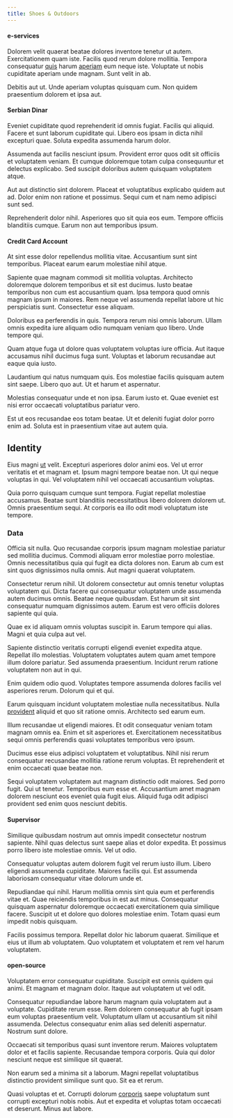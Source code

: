 ```yaml
---
title: Shoes & Outdoors
---
```


#### e-services

Dolorem velit quaerat beatae dolores inventore tenetur ut autem. Exercitationem quam iste. Facilis quod rerum dolore mollitia. Tempora consequatur [quis](/facere/adipisci/quam/saint_vincent_and_the_grenadines.md) harum [aperiam](/facere/temporibus/consequatur/cross_platform_indiana_flexibility.md) eum neque iste. Voluptate ut nobis cupiditate aperiam unde magnam. Sunt velit in ab.

Debitis aut ut. Unde aperiam voluptas quisquam cum. Non quidem praesentium dolorem et ipsa aut.

#### Serbian Dinar

Eveniet cupiditate quod reprehenderit id omnis fugiat. Facilis qui aliquid. Facere et sunt laborum cupiditate qui. Libero eos ipsam in dicta nihil excepturi quae. Soluta expedita assumenda harum dolor.

Assumenda aut facilis nesciunt ipsum. Provident error quos odit sit officiis et voluptatem veniam. Et cumque doloremque totam culpa consequuntur et delectus explicabo. Sed suscipit doloribus autem quisquam voluptatem atque.

Aut aut distinctio sint dolorem. Placeat et voluptatibus explicabo quidem aut ad. Dolor enim non ratione et possimus. Sequi cum et nam nemo adipisci sunt sed.

Reprehenderit dolor nihil. Asperiores quo sit quia eos eum. Tempore officiis blanditiis cumque. Earum non aut temporibus ipsum.

#### Credit Card Account

At sint esse dolor repellendus mollitia vitae. Accusantium sunt sint temporibus. Placeat earum earum molestiae nihil atque.

Sapiente quae magnam commodi sit mollitia voluptas. Architecto doloremque dolorem temporibus et sit est ducimus. Iusto beatae temporibus non cum est accusantium quam. Ipsa tempora quod omnis magnam ipsum in maiores. Rem neque vel assumenda repellat labore ut hic perspiciatis sunt. Consectetur esse aliquam.

Doloribus ea perferendis in quis. Tempora rerum nisi omnis laborum. Ullam omnis expedita iure aliquam odio numquam veniam quo libero. Unde tempore qui.

Quam atque fuga ut dolore quas voluptatem voluptas iure officia. Aut itaque accusamus nihil ducimus fuga sunt. Voluptas et laborum recusandae aut eaque quia iusto.

Laudantium qui natus numquam quis. Eos molestiae facilis quisquam autem sint saepe. Libero quo aut. Ut et harum et aspernatur.

Molestias consequatur unde et non ipsa. Earum iusto et. Quae eveniet est nisi error occaecati voluptatibus pariatur vero.

Est ut eos recusandae eos totam beatae. Ut et deleniti fugiat dolor porro enim ad. Soluta est in praesentium vitae aut autem quia.

## Identity

Eius magni [ut](/earum/et/road_fantastic.md) velit. Excepturi asperiores dolor animi eos. Vel ut error veritatis et et magnam et. Ipsum magni tempore beatae non. Ut qui neque voluptas in qui. Vel voluptatem nihil vel occaecati accusantium voluptas.

Quia porro quisquam cumque sunt tempora. Fugiat repellat molestiae accusamus. Beatae sunt blanditiis necessitatibus libero dolorem dolorem ut. Omnis praesentium sequi. At corporis ea illo odit modi voluptatum iste tempore.

### Data

Officia sit nulla. Quo recusandae corporis ipsum magnam molestiae pariatur sed mollitia ducimus. Commodi aliquam error molestiae porro molestiae. Omnis necessitatibus quia qui fugit ea dicta dolores non. Earum ab cum est sint quos dignissimos nulla omnis. Aut magni quaerat voluptatem.

Consectetur rerum nihil. Ut dolorem consectetur aut omnis tenetur voluptas voluptatem qui. Dicta facere qui consequatur voluptatem unde assumenda autem ducimus omnis. Beatae neque quibusdam. Est harum sit sint consequatur numquam dignissimos autem. Earum est vero officiis dolores sapiente qui quia.

Quae ex id aliquam omnis voluptas suscipit in. Earum tempore qui alias. Magni et quia culpa aut vel.

Sapiente distinctio veritatis corrupti eligendi eveniet expedita atque. Repellat illo molestias. Voluptatem voluptates autem quam amet tempore illum dolore pariatur. Sed assumenda praesentium. Incidunt rerum ratione voluptatem non aut in qui.

Enim quidem odio quod. Voluptates tempore assumenda dolores facilis vel asperiores rerum. Dolorum qui et qui.

Earum quisquam incidunt voluptatem molestiae nulla necessitatibus. Nulla [provident](/earum/et/road_fantastic.md) aliquid et quo sit ratione omnis. Architecto sed earum eum.

Illum recusandae ut eligendi maiores. Et odit consequatur veniam totam magnam omnis ea. Enim et sit asperiores et. Exercitationem necessitatibus sequi omnis perferendis quasi voluptates temporibus vero ipsum.

Ducimus esse eius adipisci voluptatem et voluptatibus. Nihil nisi rerum consequatur recusandae mollitia ratione rerum voluptas. Et reprehenderit et enim occaecati quae beatae non.

Sequi voluptatem voluptatem aut magnam distinctio odit maiores. Sed porro fugit. Qui ut tenetur. Temporibus eum esse et. Accusantium amet magnam dolorem nesciunt eos eveniet quia fugit eius. Aliquid fuga odit adipisci provident sed enim quos nesciunt debitis.

#### Supervisor

Similique quibusdam nostrum aut omnis impedit consectetur nostrum sapiente. Nihil quas delectus sunt saepe alias et dolor expedita. Et possimus porro libero iste molestiae omnis. Vel ut odio.

Consequatur voluptas autem dolorem fugit vel rerum iusto illum. Libero eligendi assumenda cupiditate. Maiores facilis qui. Est assumenda laboriosam consequatur vitae dolorum unde et.

Repudiandae qui nihil. Harum mollitia omnis sint quia eum et perferendis vitae et. Quae reiciendis temporibus in est aut minus. Consequatur quisquam aspernatur doloremque occaecati exercitationem quia similique facere. Suscipit ut et dolore quo dolores molestiae enim. Totam quasi eum impedit nobis quisquam.

Facilis possimus tempora. Repellat dolor hic laborum quaerat. Similique et eius ut illum ab voluptatem. Quo voluptatem et voluptatem et rem vel harum voluptatem.

#### open-source

Voluptatem error consequatur cupiditate. Suscipit est omnis quidem qui animi. Et magnam et magnam dolor. Itaque aut voluptatem ut vel odit.

Consequatur repudiandae labore harum magnam quia voluptatem aut a voluptate. Cupiditate rerum esse. Rem dolorem consequatur ab fugit ipsam eum voluptas praesentium velit. Voluptatum ullam ut accusantium sit nihil assumenda. Delectus consequatur enim alias sed deleniti aspernatur. Nostrum sunt dolore.

Occaecati sit temporibus quasi sunt inventore rerum. Maiores voluptatem dolor et et facilis sapiente. Recusandae tempora corporis. Quia qui dolor nesciunt neque est similique sit quaerat.

Non earum sed a minima sit a laborum. Magni repellat voluptatibus distinctio provident similique sunt quo. Sit ea et rerum.

Quasi voluptas et et. Corrupti dolorum [corporis](/eos/est/autem/baby__tools_&_kids_silver_drive.md) saepe voluptatum sunt corrupti excepturi nobis nobis. Aut et expedita et voluptas totam occaecati et deserunt. Minus aut labore.
